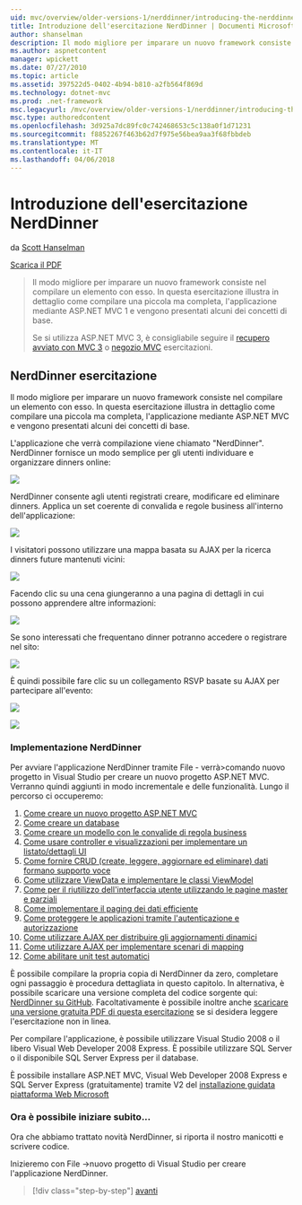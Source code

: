 ```yaml
---
uid: mvc/overview/older-versions-1/nerddinner/introducing-the-nerddinner-tutorial
title: Introduzione dell'esercitazione NerdDinner | Documenti Microsoft
author: shanselman
description: Il modo migliore per imparare un nuovo framework consiste nel compilare un elemento con esso. In questa esercitazione illustra in dettaglio come compilare un'applicazione di piccola ma completa, utilizzando ASP.NE...
ms.author: aspnetcontent
manager: wpickett
ms.date: 07/27/2010
ms.topic: article
ms.assetid: 397522d5-0402-4b94-b810-a2fb564f869d
ms.technology: dotnet-mvc
ms.prod: .net-framework
msc.legacyurl: /mvc/overview/older-versions-1/nerddinner/introducing-the-nerddinner-tutorial
msc.type: authoredcontent
ms.openlocfilehash: 3d925a7dc89fc0c742468653c5c138a0f1d71231
ms.sourcegitcommit: f8852267f463b62d7f975e56bea9aa3f68fbbdeb
ms.translationtype: MT
ms.contentlocale: it-IT
ms.lasthandoff: 04/06/2018
---
```

<a name="introducing-the-nerddinner-tutorial"></a>Introduzione dell'esercitazione NerdDinner
====================
da [Scott Hanselman](https://github.com/shanselman)

[Scarica il PDF](http://aspnetmvcbook.s3.amazonaws.com/aspnetmvc-nerdinner_v1.pdf)

> Il modo migliore per imparare un nuovo framework consiste nel compilare un elemento con esso. In questa esercitazione illustra in dettaglio come compilare una piccola ma completa, l'applicazione mediante ASP.NET MVC 1 e vengono presentati alcuni dei concetti di base.
> 
> Se si utilizza ASP.NET MVC 3, è consigliabile seguire il [recupero avviato con MVC 3](../../older-versions/getting-started-with-aspnet-mvc3/cs/intro-to-aspnet-mvc-3.md) o [negozio MVC](../../older-versions/mvc-music-store/mvc-music-store-part-1.md) esercitazioni.


## <a name="nerddinner-tutorial"></a>NerdDinner esercitazione

Il modo migliore per imparare un nuovo framework consiste nel compilare un elemento con esso. In questa esercitazione illustra in dettaglio come compilare una piccola ma completa, l'applicazione mediante ASP.NET MVC e vengono presentati alcuni dei concetti di base.

L'applicazione che verrà compilazione viene chiamato "NerdDinner". NerdDinner fornisce un modo semplice per gli utenti individuare e organizzare dinners online:

![](introducing-the-nerddinner-tutorial/_static/image1.png)

NerdDinner consente agli utenti registrati creare, modificare ed eliminare dinners. Applica un set coerente di convalida e regole business all'interno dell'applicazione:

![](introducing-the-nerddinner-tutorial/_static/image2.png)

I visitatori possono utilizzare una mappa basata su AJAX per la ricerca dinners future mantenuti vicini:

![](introducing-the-nerddinner-tutorial/_static/image3.png)

Facendo clic su una cena giungeranno a una pagina di dettagli in cui possono apprendere altre informazioni:

![](introducing-the-nerddinner-tutorial/_static/image4.png)

Se sono interessati che frequentano dinner potranno accedere o registrare nel sito:

![](introducing-the-nerddinner-tutorial/_static/image5.png)

È quindi possibile fare clic su un collegamento RSVP basate su AJAX per partecipare all'evento:

![](introducing-the-nerddinner-tutorial/_static/image6.png)

![](introducing-the-nerddinner-tutorial/_static/image7.png)

### <a name="implementing-nerddinner"></a>Implementazione NerdDinner

Per avviare l'applicazione NerdDinner tramite File - verrà&gt;comando nuovo progetto in Visual Studio per creare un nuovo progetto ASP.NET MVC. Verranno quindi aggiunti in modo incrementale e delle funzionalità. Lungo il percorso ci occuperemo:

1. [Come creare un nuovo progetto ASP.NET MVC](# "crea un nuovo progetto MVC ASP.NET")
2. [Come creare un database](# "creare un Database")
3. [Come creare un modello con le convalide di regola business](# "compilare un modello con le convalide di regola Business")
4. [Come usare controller e visualizzazioni per implementare un listato/dettagli UI](# "utilizzano controller e visualizzazioni per implementare un'interfaccia utente/dettagli")
5. [Come fornire CRUD (create, leggere, aggiornare ed eliminare) dati formano supporto voce](# "forniscono CRUD (Create, Read, Update, Delete) dati Form voce supporta")
6. [Come utilizzare ViewData e implementare le classi ViewModel](# "ViewData usare e implementare le classi ViewModel")
7. [Come per il riutilizzo dell'interfaccia utente utilizzando le pagine master e parziali](# "riutilizzo di interfaccia utente utilizzando pagine Master e parziali")
8. [Come implementare il paging dei dati efficiente](# "implementare Paging dei dati efficiente")
9. [Come proteggere le applicazioni tramite l'autenticazione e autorizzazione](# "sicuro delle applicazioni usando autenticazione e autorizzazione")
10. [Come utilizzare AJAX per distribuire gli aggiornamenti dinamici](# "utilizzare AJAX per inviare gli aggiornamenti dinamici")
11. [Come utilizzare AJAX per implementare scenari di mapping](# "utilizzare AJAX per implementare scenari di Mapping")
12. [Come abilitare unit test automatici](# "attiva Testing unità automatizzati")

È possibile compilare la propria copia di NerdDinner da zero, completare ogni passaggio è procedura dettagliata in questo capitolo. In alternativa, è possibile scaricare una versione completa del codice sorgente qui: [NerdDinner su GitHub](https://github.com/AspNetMVPSamples/NerdDinner). Facoltativamente è possibile inoltre anche [scaricare una versione gratuita PDF di questa esercitazione](http://aspnetmvcbook.s3.amazonaws.com/aspnetmvc-nerdinner_v1.pdf) se si desidera leggere l'esercitazione non in linea.

Per compilare l'applicazione, è possibile utilizzare Visual Studio 2008 o il libero Visual Web Developer 2008 Express. È possibile utilizzare SQL Server o il disponibile SQL Server Express per il database.

È possibile installare ASP.NET MVC, Visual Web Developer 2008 Express e SQL Server Express (gratuitamente) tramite V2 del [installazione guidata piattaforma Web Microsoft](https://www.microsoft.com/web/downloads/platform.aspx)

### <a name="now-lets-get-started"></a>Ora è possibile iniziare subito...

Ora che abbiamo trattato novità NerdDinner, si riporta il nostro manicotti e scrivere codice.

Inizieremo con File -&gt;nuovo progetto di Visual Studio per creare l'applicazione NerdDinner.

> [!div class="step-by-step"]
> [avanti](create-a-new-aspnet-mvc-project.md)
